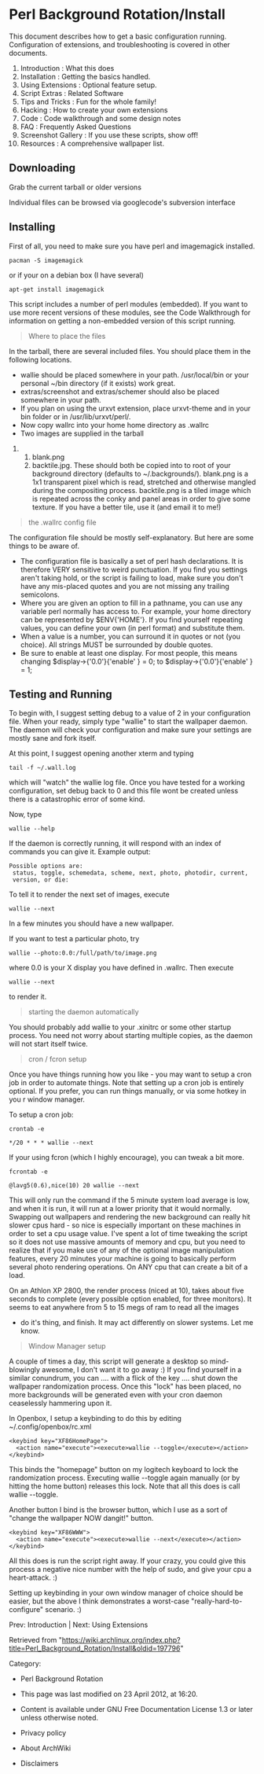 Perl Background Rotation/Install
================================

  

This document describes how to get a basic configuration running.
Configuration of extensions, and troubleshooting is covered in other
documents.

1.  Introduction : What this does
2.  Installation : Getting the basics handled.
3.  Using Extensions : Optional feature setup.
4.  Script Extras : Related Software
5.  Tips and Tricks : Fun for the whole family!
6.  Hacking : How to create your own extensions
7.  Code : Code walkthrough and some design notes
8.  FAQ : Frequently Asked Questions
9.  Screenshot Gallery : If you use these scripts, show off!
10. Resources : A comprehensive wallpaper list.

Downloading
-----------

Grab the current tarball or older versions

Individual files can be browsed via googlecode's subversion interface

Installing
----------

First of all, you need to make sure you have perl and imagemagick
installed.

    pacman -S imagemagick

or if your on a debian box (I have several)

    apt-get install imagemagick

This script includes a number of perl modules (embedded). If you want to
use more recent versions of these modules, see the Code Walkthrough for
information on getting a non-embedded version of this script running.

> Where to place the files

In the tarball, there are several included files. You should place them
in the following locations.

-   wallie should be placed somewhere in your path. /usr/local/bin or
    your personal ~/bin directory (if it exists) work great.
-   extras/screenshot and extras/schemer should also be placed somewhere
    in your path.
-   If you plan on using the urxvt extension, place urxvt-theme and in
    your bin folder or in /usr/lib/urxvt/perl/.
-   Now copy wallrc into your home home directory as .wallrc
-   Two images are supplied in the tarball

1.  1.  blank.png
    2.  backtile.jpg. These should both be copied into to root of your
        background directory (defaults to ~/.backgrounds/). blank.png is
        a 1x1 transparent pixel which is read, stretched and otherwise
        mangled during the compositing process. backtile.png is a tiled
        image which is repeated across the conky and panel areas in
        order to give some texture. If you have a better tile, use it
        (and email it to me!)

> the .wallrc config file

The configuration file should be mostly self-explanatory. But here are
some things to be aware of.

-   The configuration file is basically a set of perl hash declarations.
    It is therefore VERY sensitive to weird punctuation. If you find you
    settings aren't taking hold, or the script is failing to load, make
    sure you don't have any mis-placed quotes and you are not missing
    any trailing semicolons.
-   Where you are given an option to fill in a pathname, you can use any
    variable perl normally has access to. For example, your home
    directory can be represented by $ENV{'HOME'}. If you find yourself
    repeating values, you can define your own (in perl format) and
    substitute them.
-   When a value is a number, you can surround it in quotes or not (you
    choice). All strings MUST be surrounded by double quotes.
-   Be sure to enable at least one display. For most people, this means
    changing $display->{'0.0'}{'enable' } = 0; to
    $display->{'0.0'}{'enable' }           = 1;

Testing and Running
-------------------

To begin with, I suggest setting debug to a value of 2 in your
configuration file. When your ready, simply type "wallie" to start the
wallpaper daemon. The daemon will check your configuration and make sure
your settings are mostly sane and fork itself.

At this point, I suggest opening another xterm and typing

    tail -f ~/.wall.log

which will "watch" the wallie log file. Once you have tested for a
working configuration, set debug back to 0 and this file wont be created
unless there is a catastrophic error of some kind.

Now, type

    wallie --help

If the daemon is correctly running, it will respond with an index of
commands you can give it. Example output:

    Possible options are:
     status, toggle, schemedata, scheme, next, photo, photodir, current, 
     version, or die:

To tell it to render the next set of images, execute

    wallie --next

In a few minutes you should have a new wallpaper.

If you want to test a particular photo, try

    wallie --photo:0.0:/full/path/to/image.png

where 0.0 is your X display you have defined in .wallrc. Then execute

    wallie --next

to render it.

> starting the daemon automatically

You should probably add wallie to your .xinitrc or some other startup
process. You need not worry about starting multiple copies, as the
daemon will not start itself twice.

> cron / fcron setup

Once you have things running how you like - you may want to setup a cron
job in order to automate things. Note that setting up a cron job is
entirely optional. If you prefer, you can run things manually, or via
some hotkey in you r window manager.

To setup a cron job:

    crontab -e

    */20 * * * wallie --next

If your using fcron (which I highly encourage), you can tweak a bit
more.

    fcrontab -e

    @lavg5(0.6),nice(10) 20 wallie --next

This will only run the command if the 5 minute system load average is
low, and when it is run, it will run at a lower priority that it would
normally. Swapping out wallpapers and rendering the new background can
really hit slower cpus hard - so nice is especially important on these
machines in order to set a cpu usage value. I've spent a lot of time
tweaking the script so it does not use massive amounts of memory and
cpu, but you need to realize that if you make use of any of the optional
image manipulation features, every 20 minutes your machine is going to
basically perform several photo rendering operations. On ANY cpu that
can create a bit of a load.

On an Athlon XP 2800, the render process (niced at 10), takes about five
seconds to complete (every possible option enabled, for three monitors).
It seems to eat anywhere from 5 to 15 megs of ram to read all the images
- do it's thing, and finish. It may act differently on slower systems.
Let me know.

> Window Manager setup

A couple of times a day, this script will generate a desktop so
mind-blowingly awesome, I don't want it to go away :) If you find
yourself in a similar conundrum, you can .... with a flick of the key
.... shut down the wallpaper randomization process. Once this "lock" has
been placed, no more backgrounds will be generated even with your cron
daemon ceaselessly hammering upon it.

In Openbox, I setup a keybinding to do this by editing
~/.config/openbox/rc.xml

  

    <keybind key="XF86HomePage">
      <action name="execute"><execute>wallie --toggle</execute></action>
    </keybind>

This binds the "homepage" button on my logitech keyboard to lock the
randomization process. Executing wallie --toggle again manually (or by
hitting the home button) releases this lock. Note that all this does is
call wallie --toggle.

Another button I bind is the browser button, which I use as a sort of
"change the wallpaper NOW dangit!" button.

    <keybind key="XF86WWW">
      <action name="execute"><execute>wallie --next</execute></action>
    </keybind>

All this does is run the script right away. If your crazy, you could
give this process a negative nice number with the help of sudo, and give
your cpu a heart-attack. :)

Setting up keybinding in your own window manager of choice should be
easier, but the above I think demonstrates a worst-case
"really-hard-to-configure" scenario. :)

Prev: Introduction | Next: Using Extensions

Retrieved from
"https://wiki.archlinux.org/index.php?title=Perl_Background_Rotation/Install&oldid=197796"

Category:

-   Perl Background Rotation

-   This page was last modified on 23 April 2012, at 16:20.
-   Content is available under GNU Free Documentation License 1.3 or
    later unless otherwise noted.
-   Privacy policy
-   About ArchWiki
-   Disclaimers
